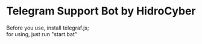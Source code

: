 # Telegram Support Bot by HidroCyber
Before you use, install telegraf.js;   
for using, just run "start.bat"
